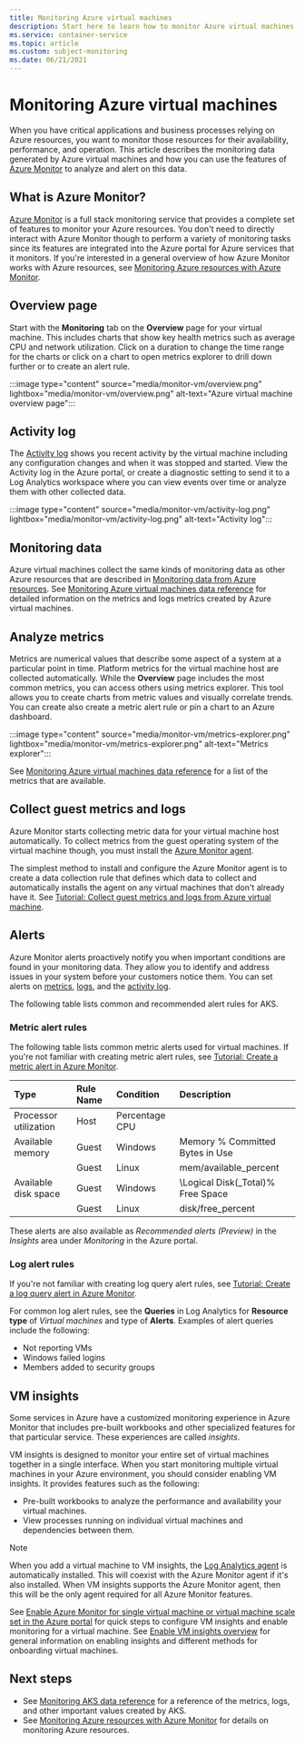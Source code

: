 ```yaml
---
title: Monitoring Azure virtual machines
description: Start here to learn how to monitor Azure virtual machines
ms.service: container-service
ms.topic: article
ms.custom: subject-monitoring
ms.date: 06/21/2021
---
```


# Monitoring Azure virtual machines

When you have critical applications and business processes relying on Azure resources, you want to monitor those resources for their availability, performance, and operation. This article describes the monitoring data generated by Azure virtual machines and how you can use the features of [Azure Monitor](/azure/azure-monitor/overview) to analyze and alert on this data.


## What is Azure Monitor?
[Azure Monitor](/azure/azure-monitor/overview) is a full stack monitoring service that provides a complete set of features to monitor your Azure resources. You don't need to directly interact with Azure Monitor though to perform a variety of monitoring tasks since its features are integrated into the Azure portal for Azure services that it monitors. If you're interested in a general overview of how Azure Monitor works with Azure resources, see [Monitoring Azure resources with Azure Monitor](../azure-monitor/essentials/monitor-azure-resource.md).

## Overview page
Start with the **Monitoring** tab on the **Overview** page for your virtual machine. This includes charts that show key health metrics such as average CPU and network utilization. Click on a duration to change the time range for the charts or click on a chart to open metrics explorer to drill down further or to create an alert rule. 

:::image type="content" source="media/monitor-vm/overview.png" lightbox="media/monitor-vm/overview.png" alt-text="Azure virtual machine overview page":::

## Activity log
The [Activity log](../azure-monitor/essentials/activity-log.md) shows you recent activity by the virtual machine including any configuration changes and when it was stopped and started. View the Activity log in the Azure portal, or create a diagnostic setting to send it to a Log Analytics workspace where you can view events over time or analyze them with other collected data.

:::image type="content" source="media/monitor-vm/activity-log.png" lightbox="media/monitor-vm/activity-log.png" alt-text="Activity log":::

## Monitoring data

Azure virtual machines collect the same kinds of monitoring data as other Azure resources that are described in [Monitoring data from Azure resources](/azure/azure-monitor/insights/monitor-azure-resource#monitoring-data-from-Azure-resources). See [Monitoring Azure virtual machines data reference](monitor-vm-reference.md) for detailed information on the metrics and logs metrics created by Azure virtual machines.


## Analyze metrics
Metrics are numerical values that describe some aspect of a system at a particular point in time. Platform metrics for the virtual machine host are collected automatically. While the **Overview** page includes the most common metrics, you can access others using metrics explorer.  This tool allows you to create charts from metric values and visually correlate trends. You can create also create a metric alert rule or pin a chart to an Azure dashboard.

:::image type="content" source="media/monitor-vm/metrics-explorer.png" lightbox="media/monitor-vm/metrics-explorer.png" alt-text="Metrics explorer":::

See [Monitoring Azure virtual machines data reference](monitor-vm-reference.md#metrics) for a list of the metrics that are available.




## Collect guest metrics and logs
Azure Monitor starts collecting metric data for your virtual machine host automatically. To collect metrics from the guest operating system of the virtual machine though, you must install the [Azure Monitor agent](../azure-monitor/agents/azure-monitor-agent-overview.md). 

The simplest method to install and configure the Azure Monitor agent is to create a data collection rule that defines which data to collect and automatically installs the agent on any virtual machines that don't already have it. See [Tutorial: Collect guest metrics and logs from Azure virtual machine](../azure-monitor/vm/tutorial-data-collection-rule-vm.md).

## Alerts
Azure Monitor alerts proactively notify you when important conditions are found in your monitoring data. They allow you to identify and address issues in your system before your customers notice them. You can set alerts on [metrics](/azure/azure-monitor/platform/alerts-metric-overview), [logs](/azure/azure-monitor/platform/alerts-unified-log), and the [activity log](/azure/azure-monitor/platform/activity-log-alerts). 

The following table lists common and recommended alert rules for AKS.

### Metric alert rules
The following table lists common metric alerts used for virtual machines. If you're not familiar with creating metric alert rules, see [Tutorial: Create a metric alert in Azure Monitor](../azure-monitor/alerts/tutorial-metric-alerts.md).

| Type | Rule Name | Condition | Description  |
|:---|:---|:---|:---|
| Processor utilization | Host | Percentage CPU  | 
| Available memory      | Guest | Windows | Memory % Committed Bytes in Use   | 
|                       | Guest | Linux   | mem/available_percent             | 
| Available disk space  | Guest | Windows | \Logical Disk(_Total)% Free Space |
|                       | Guest | Linux   | disk/free_percent                 |


These alerts are also available as *Recommended alerts (Preview)* in the *Insights* area under *Monitoring* in the Azure portal.

### Log alert rules
If you're not familiar with creating log query alert rules, see [Tutorial: Create a log query alert in Azure Monitor](../azure-monitor/alerts/tutorial-metric-alerts.md).

For common log alert rules, see the **Queries** in Log Analytics for **Resource type** of *Virtual machines* and type of **Alerts**. Examples of alert queries include the following:

- Not reporting VMs
- Windows failed logins
- Members added to security groups

## VM insights
Some services in Azure have a customized monitoring experience in Azure Monitor that includes pre-built workbooks and other specialized features for that particular service. These experiences are called *insights*. 

VM insights is designed to monitor your entire set of virtual machines together in a single interface. When you start monitoring multiple virtual machines in your Azure environment, you should consider enabling VM insights. It provides features such as the following:

- Pre-built workbooks to analyze the performance and availability your virtual machines.
- View processes running on individual virtual machines and dependencies between them.

> [!NOTE]
> When you add a virtual machine to VM insights, the [Log Analytics agent]() is automatically installed. This will coexist with the Azure Monitor agent if it's also installed. When VM insights supports the Azure Monitor agent, then this will be the only agent required for all Azure Monitor features.

See [Enable Azure Monitor for single virtual machine or virtual machine scale set in the Azure portal](../azure-monitor/vm/vminsights-enable-portal.md) for quick steps to configure VM insights and enable monitoring for a virtual machine. See [Enable VM insights overview](../azure-monitor/vm/vminsights-enable-overview.md) for general information on enabling insights and different methods for onboarding virtual machines.



## Next steps

- See [Monitoring AKS data reference](monitor-aks-reference.md) for a reference of the metrics, logs, and other important values created by AKS.
- See [Monitoring Azure resources with Azure Monitor](/azure/azure-monitor/insights/monitor-azure-resource) for details on monitoring Azure resources.
